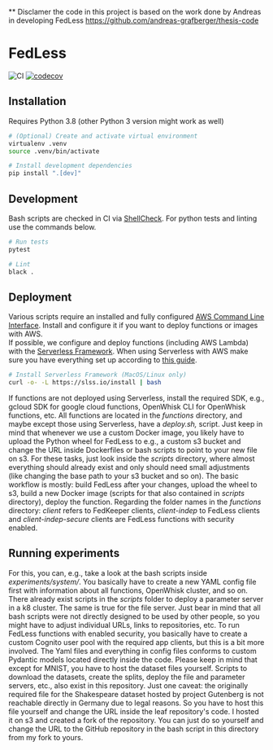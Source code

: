 ** Disclamer
the code in this project is based on the work done by Andreas  in developing FedLess https://github.com/andreas-grafberger/thesis-code

FedLess
================================

![CI](https://github.com/andreas-grafberger/thesis-code/workflows/Lint%20and%20Test/badge.svg)
[![codecov](https://codecov.io/gh/andreas-grafberger/thesis-code/branch/main/graph/badge.svg?token=Z5SRPU9AAI)](https://codecov.io/gh/andreas-grafberger/thesis-code)

## Installation

Requires Python 3.8 (other Python 3 version might work as well)

```bash
# (Optional) Create and activate virtual environment
virtualenv .venv
source .venv/bin/activate

# Install development dependencies
pip install ".[dev]"
```

## Development

Bash scripts are checked in CI via [ShellCheck](https://github.com/koalaman/shellcheck). For python tests and linting
use the commands below.

```bash
# Run tests
pytest

# Lint
black .
```

## Deployment

Various scripts require an installed and fully
configured [AWS Command Line Interface](https://aws.amazon.com/cli/?nc1=h_ls). Install and configure it if you want to
deploy functions or images with AWS.  
If possible, we configure and deploy functions (including AWS Lambda)
with the [Serverless Framework](https://www.serverless.com/framework/docs/getting-started/). When using Serverless with
AWS make sure you have everything set up according
to [this guide](https://www.serverless.com/framework/docs/providers/aws/guide/credentials/).

```bash
# Install Serverless Framework (MacOS/Linux only)
curl -o- -L https://slss.io/install | bash
```

If functions are not deployed using Serverless, install the required SDK, e.g., gcloud SDK for google cloud functions, OpenWhisk CLI for OpenWhisk functions, etc.
All functions are located in the *functions* directory, and maybe except those using Serverless, have a *deploy.sh,* script.
Just keep in mind that whenever we use a custom Docker image, you likely have to upload the Python wheel for FedLess to e.g., a custom s3 bucket and change the URL inside Dockerfiles or bash scripts to point to your new file on s3.
For these tasks, just look inside the *scripts* directory, where almost everything should already exist and only should need small adjustments (like changing the base path to your s3 bucket and so on).
The basic workflow is mostly: build FedLess after your changes, upload the wheel to s3, build a new Docker image (scripts for that also contained in *scripts* directory), deploy the function.
Regarding the folder names in the *functions* directory: *client* refers to FedKeeper clients, *client-indep* to FedLess clients and *client-indep-secure* 
clients are FedLess functions with security enabled.

## Running experiments
For this, you can, e.g., take a look at the bash scripts inside *experiments/system/*.
You basically have to create a new YAML config file first with information about all functions, OpenWhisk cluster, and so on.
There already exist scripts in the *scripts* folder to deploy a parameter server in a k8 cluster. The same is true for the file server.
Just bear in mind that all bash scripts were not directly designed to be used by other people, so you might have to adjust individual URLs, links to repositories, etc.
To run FedLess functions with enabled security, you basically have to create a custom Cognito user pool with the required app clients, but this is a bit more involved.
The Yaml files and everything in config files conforms to custom Pydantic models located directly inside the code.
Please keep in mind that except for MNIST, you have to host the dataset files yourself. Scripts to download the datasets, create the splits,
deploy the file and parameter servers, etc., also exist in this repository. Just one caveat: the originally required file for the Shakespeare dataset hosted by project Gutenberg
is not reachable directly in Germany due to legal reasons. So you have to host this file yourself and change the URL inside the leaf repository's code. I hosted it on s3 and created a fork of the repository. You can just do so yourself and change the URL to the GitHub repository in the bash script in this directory from my fork to yours.






